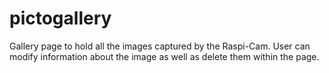# pictogallery

Gallery page to hold all the images captured by the Raspi-Cam. User can modify information about the image as well as delete them within the page.
